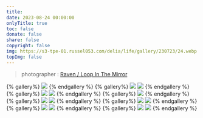 ```yaml
---
title: 
date: 2023-08-24 00:00:00
onlyTitle: true
toc: false
donate: false
share: false
copyright: false
img: https://s3-tpe-01.russel053.com/delia/life/gallery/230723/24.webp
topImg: false
---
```


> photographer : [Raven / Loop In The Mirror](https://www.facebook.com/loopinthemirror)

{% gallery%}
![](https://s3-tpe-01.russel053.com/delia/life/gallery/230723/27.webp)
{% endgallery %}
{% gallery%}
![](https://s3-tpe-01.russel053.com/delia/life/gallery/230723/24.webp)
![](https://s3-tpe-01.russel053.com/delia/life/gallery/230723/25.webp)
{% endgallery %}
{% gallery%}
![](https://s3-tpe-01.russel053.com/delia/life/gallery/230723/23.webp)
![](https://s3-tpe-01.russel053.com/delia/life/gallery/230723/26.webp)
{% endgallery %}
{% gallery%}
![](https://s3-tpe-01.russel053.com/delia/life/gallery/230723/28.webp)
{% endgallery %}
{% gallery%}
![](https://s3-tpe-01.russel053.com/delia/life/gallery/230723/29.webp)
![](https://s3-tpe-01.russel053.com/delia/life/gallery/230723/30.webp)
{% endgallery %}
{% gallery%}
![](https://s3-tpe-01.russel053.com/delia/life/gallery/230723/31.webp)
![](https://s3-tpe-01.russel053.com/delia/life/gallery/230723/32.webp)
{% endgallery %}
{% gallery%}
![](https://s3-tpe-01.russel053.com/delia/life/gallery/230723/33.webp)
![](https://s3-tpe-01.russel053.com/delia/life/gallery/230723/34.webp)
{% endgallery %}
{% gallery%}
![](https://s3-tpe-01.russel053.com/delia/life/gallery/230723/35.webp)
![](https://s3-tpe-01.russel053.com/delia/life/gallery/230723/36.webp)
{% endgallery %}